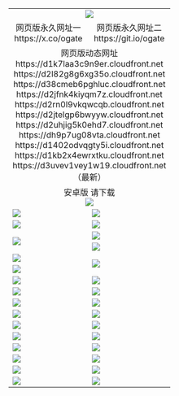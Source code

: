 ﻿<table>
  <tr></tr>
  <tr><td colspan=2 align=center><img src="https://d3uvev1vey1w19.cloudfront.net/Up/oGate.jpg" /></td></tr>
  <tr>
    <td align=center>网页版永久网址一<br/>https://x.co/ogate</td>
    <td align=center>网页版永久网址二<br/>https://git.io/ogate</td>
  </tr>
  <tr><td colspan=2 align=center>网页版动态网址
<br>https://d1k7laa3c9n9er.cloudfront.net
<br>https://d2l82g8g6xg35o.cloudfront.net
<br>https://d38cmeb6pghluc.cloudfront.net
<br>https://d2jfnk4kiyqm7z.cloudfront.net
<br>https://d2rn0l9vkqwcqb.cloudfront.net
<br>https://d2jtelgp6bwyyw.cloudfront.net
<br>https://d2uhjig5k0ehd7.cloudfront.net
<br>https://dh9p7ug08vta.cloudfront.net
<br>https://d1402odvqgty5i.cloudfront.net
<br>https://d1kb2x4ewrxtku.cloudfront.net
<br>https://d3uvev1vey1w19.cloudfront.net
    <br/>（最新）</td>
  </tr>
  <tr>
    <td colspan=2 align=center>安卓版 请下载<br/><a href="https://d3uvev1vey1w19.cloudfront.net/Up/0oGate.apk"><img src="https://d3uvev1vey1w19.cloudfront.net/Up/0WMAZ.jpg" /></a></td>
  </tr>
  <tr>
    <td><a href="https://d3uvev1vey1w19.cloudfront.net/oNote.aspx?id=oGate&from=github" target="_blank"><img src="https://d3uvev1vey1w19.cloudfront.net/Up/0WCYY.jpg" /></a></td>
    <td><a href="https://d3uvev1vey1w19.cloudfront.net/oNote.aspx?id=oNote&from=github" target="_blank"><img src="https://d3uvev1vey1w19.cloudfront.net/Up/0WZTT.jpg" /></a></td>
  </tr>
  <tr>
    <td><a href="https://d3uvev1vey1w19.cloudfront.net/ogDY.aspx?from=github" target="_blank"><img src="https://d3uvev1vey1w19.cloudfront.net/Up/DY.jpg"/></a></td>
    <td><a href="https://d3uvev1vey1w19.cloudfront.net/ogST.aspx?from=github" target="_blank"><img src="https://d3uvev1vey1w19.cloudfront.net/Up/ST.jpg"/></a></td>
  </tr>
  <tr>
    <td rowspan=2><a href="https://d3uvev1vey1w19.cloudfront.net/ogUP.aspx?name=WJ.mp4&from=github" target="_blank"><img src="https://d3uvev1vey1w19.cloudfront.net/Up/WJ.jpg" /></a></td>
    <td><a href="https://d3uvev1vey1w19.cloudfront.net/ogUP.aspx?name=DKC.mp4&count=17&from=github" target="_blank"><img src="https://d3uvev1vey1w19.cloudfront.net/Up/DKC.jpg" /></a></td> 
  </tr>
  <tr>
    <td><a href="https://d3uvev1vey1w19.cloudfront.net/ogUP.aspx?name=LRWS.mp4&count=6B:14,5A:10,5B:35,4A:14,4B:19,3A:10,3B:26,2A:16,2B:21,1A:23,1B:29&from=github" target="_blank"><img src="https://d3uvev1vey1w19.cloudfront.net/Up/LRWS.jpg" /></a></td>
  </tr>
  <tr>
    <td><a href="https://d3uvev1vey1w19.cloudfront.net/ogUP.aspx?name=JQR.mp4&count=2&from=github" target="_blank"><img src="https://d3uvev1vey1w19.cloudfront.net/Up/JQR.jpg" /></a></td>   
    <td rowspan=2><a href="https://d3uvev1vey1w19.cloudfront.net/ogUP.aspx?name=JP.mp4&count=9&from=github" target="_blank"><img src="https://d3uvev1vey1w19.cloudfront.net/Up/JP.jpg" /></td>
  </tr>
  <tr>
    <td><a href="https://d3uvev1vey1w19.cloudfront.net/ogUP.aspx?name=ZSJ.mp4&count=16&from=github" target="_blank"><img src="https://d3uvev1vey1w19.cloudfront.net/Up/ZSJ.jpg" /></a></td>
  </tr>
  <tr>
    <td><a href="https://d3uvev1vey1w19.cloudfront.net/ogUP.aspx?name=SSZJ.mp4&count=7&current=2&from=github" target="_blank"><img src="https://d3uvev1vey1w19.cloudfront.net/Up/SSZJ.jpg" /></a></td>
    <td><a href="https://d3uvev1vey1w19.cloudfront.net/ogUP.aspx?name=WH.mp4&from=github" target="_blank"><img src="https://d3uvev1vey1w19.cloudfront.net/Up/WH.jpg" /></a></td>
  </tr>
  <tr>
    <td><a href="https://d3uvev1vey1w19.cloudfront.net/ogUP.aspx?name=DWHM.mp4&from=github" target="_blank"><img src="https://d3uvev1vey1w19.cloudfront.net/Up/DWHM.jpg" /></a></td>
    <td><a href="https://d3uvev1vey1w19.cloudfront.net/ogUP.aspx?name=XTFY.mp4&count=24&from=github" target="_blank"><img src="https://d3uvev1vey1w19.cloudfront.net/Up/XTFY.jpg" /></a></td>
  </tr>
  <tr>
    <td><a href="https://d3uvev1vey1w19.cloudfront.net/ogUP.aspx?name=4SQQ.mp4&count=06:7,05:20&current=06:7&from=github" target="_blank"><img src="https://d3uvev1vey1w19.cloudfront.net/Up/4SQQ0.jpg" /></a></td>
    <td><a href="https://d3uvev1vey1w19.cloudfront.net/ogUP.aspx?name=4SHQ.mp4&count=06:6,05:29&current=06:6&from=github" target="_blank"><img src="https://d3uvev1vey1w19.cloudfront.net/Up/4SHQ0.jpg" /></a></td>
  </tr>
  <tr>
    <td><a href="https://d3uvev1vey1w19.cloudfront.net/ogUP.aspx?name=4SZG.mp4&count=06:8,05:22,04:22&current=06:7&from=github" target="_blank"><img src="https://d3uvev1vey1w19.cloudfront.net/Up/4SZG0.jpg" /></a></td>
    <td><a href="https://d3uvev1vey1w19.cloudfront.net/ogUP.aspx?name=4SDJ.mp4&count=06:8,05:48,04:52&current=06:7&from=github" target="_blank"><img src="https://d3uvev1vey1w19.cloudfront.net/Up/4SDJ0.jpg" /></a></td>
  </tr>
  <tr>
    <td><a href="https://d3uvev1vey1w19.cloudfront.net/onUP.aspx?name=https://x.co/dtw99&from=github" target="_blank"><img src="https://d3uvev1vey1w19.cloudfront.net/Up/0DTW.jpg"/></a></td>
    <td><a href="https://d3uvev1vey1w19.cloudfront.net/onUP.aspx?name=https://d2tyo2h9ydw5hf.cloudfront.net/acenter/&from=github" target="_blank"><img src="https://d3uvev1vey1w19.cloudfront.net/Up/0TDW.jpg" /></a></td>
  </tr>
  <tr>
    <td><a href="https://d3uvev1vey1w19.cloudfront.net/onUP.aspx?name=https://d3qz7yth5i2rae.cloudfront.net/gb/nsc413.htm&from=github" target="_blank"><img src="https://d3uvev1vey1w19.cloudfront.net/Up/0DJY.jpg" /></a></td>
    <td><a href="https://d3uvev1vey1w19.cloudfront.net/onUP.aspx?name=https://dgyo0jey7vwa5.cloudfront.net/xtr/gb/prog204.html&from=github" target="_blank"><img src="https://d3uvev1vey1w19.cloudfront.net/Up/0XTR.jpg" /></a></td>
  </tr>
  <tr>
    <td><a href="https://d3uvev1vey1w19.cloudfront.net/onUP.aspx?name=https://d7203y8eitivv.cloudfront.net&from=github" target="_blank"><img src="https://d3uvev1vey1w19.cloudfront.net/Up/0MHW.jpg" /></a></td>
    <td><a href="https://d3uvev1vey1w19.cloudfront.net/onUP.aspx?name=https://d38z1xzg5vtneh.cloudfront.net&from=github" target="_blank"><img src="https://d3uvev1vey1w19.cloudfront.net/Up/0ZJW.jpg" /></a></td>
  </tr>
  <tr>
    <td><a href="https://d3uvev1vey1w19.cloudfront.net/ogUP.aspx?name=FG.zip&from=github" target="_blank"><img src="https://d3uvev1vey1w19.cloudfront.net/Up/FG.jpg" /></a></td>
    <td><a href="https://d3uvev1vey1w19.cloudfront.net/ogUP.aspx?name=FGA.apk&from=github" target="_blank"><img src="https://d3uvev1vey1w19.cloudfront.net/Up/FGA.jpg" /></a></td>
  </tr>
  <tr>
    <td><a href="https://d3uvev1vey1w19.cloudfront.net/ogUP.aspx?name=U.zip&from=github" target="_blank"><img src="https://d3uvev1vey1w19.cloudfront.net/Up/U.jpg" /></a></td>
    <td><a href="https://d3uvev1vey1w19.cloudfront.net/ogUP.aspx?name=UA.apk&from=github" target="_blank"><img src="https://d3uvev1vey1w19.cloudfront.net/Up/UA.jpg" /></a></td>
  </tr>
  <tr>
    <td><a href="https://d3uvev1vey1w19.cloudfront.net/ogUP.aspx?name=0iPPOTV.zip&from=github" target="_blank"><img src="https://d3uvev1vey1w19.cloudfront.net/Up/0iPPOTV.jpg" /></a></td>
    <td><a href="https://d3uvev1vey1w19.cloudfront.net/ogUP.aspx?name=0iNTD.apk&from=github" target="_blank"><img src="https://d3uvev1vey1w19.cloudfront.net/Up/0iNTD.jpg" /></a></td>
  </tr>
</table>
